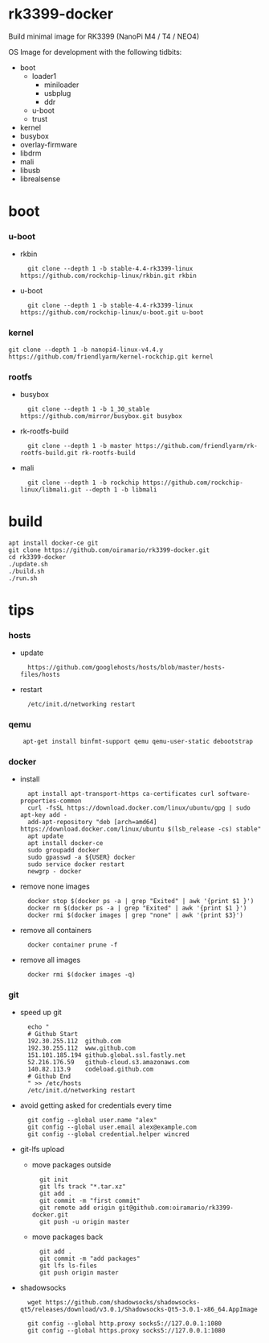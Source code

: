 rk3399-docker
=============
Build minimal image for RK3399 (NanoPi M4 / T4 / NEO4)

OS Image for development with the following tidbits:

* boot
    * loader1
        * miniloader
        * usbplug
        * ddr
    * u-boot
    * trust
* kernel
* busybox
* overlay-firmware
* libdrm
* mali
* libusb
* librealsense
 
# boot

### u-boot

* rkbin

        git clone --depth 1 -b stable-4.4-rk3399-linux https://github.com/rockchip-linux/rkbin.git rkbin

* u-boot

        git clone --depth 1 -b stable-4.4-rk3399-linux https://github.com/rockchip-linux/u-boot.git u-boot

### kernel

    git clone --depth 1 -b nanopi4-linux-v4.4.y https://github.com/friendlyarm/kernel-rockchip.git kernel

### rootfs

* busybox

        git clone --depth 1 -b 1_30_stable https://github.com/mirror/busybox.git busybox

* rk-rootfs-build

        git clone --depth 1 -b master https://github.com/friendlyarm/rk-rootfs-build.git rk-rootfs-build

* mali

        git clone --depth 1 -b rockchip https://github.com/rockchip-linux/libmali.git --depth 1 -b libmali

# build

    apt install docker-ce git
    git clone https://github.com/oiramario/rk3399-docker.git
    cd rk3399-docker
    ./update.sh
    ./build.sh
    ./run.sh

# tips
### hosts
* update

        https://github.com/googlehosts/hosts/blob/master/hosts-files/hosts

* restart

        /etc/init.d/networking restart

### qemu
        apt-get install binfmt-support qemu qemu-user-static debootstrap

### docker
* install

        apt install apt-transport-https ca-certificates curl software-properties-common
        curl -fsSL https://download.docker.com/linux/ubuntu/gpg | sudo apt-key add -
        add-apt-repository "deb [arch=amd64] https://download.docker.com/linux/ubuntu $(lsb_release -cs) stable"
        apt update
        apt install docker-ce
        sudo groupadd docker
        sudo gpasswd -a ${USER} docker
        sudo service docker restart
        newgrp - docker

* remove none images

        docker stop $(docker ps -a | grep "Exited" | awk '{print $1 }')
        docker rm $(docker ps -a | grep "Exited" | awk '{print $1 }')
        docker rmi $(docker images | grep "none" | awk '{print $3}')

* remove all containers

        docker container prune -f

* remove all images

        docker rmi $(docker images -q)

### git
* speed up git

        echo "
        # Github Start
        192.30.255.112	github.com
        192.30.255.112	www.github.com
        151.101.185.194 github.global.ssl.fastly.net
        52.216.176.59   github-cloud.s3.amazonaws.com
        140.82.113.9    codeload.github.com
        # Github End
        " >> /etc/hosts
        /etc/init.d/networking restart

* avoid getting asked for credentials every time

        git config --global user.name "alex"
        git config --global user.email alex@example.com
        git config --global credential.helper wincred

* git-lfs upload
    * move packages outside

            git init
            git lfs track "*.tar.xz"
            git add .
            git commit -m "first commit"
            git remote add origin git@github.com:oiramario/rk3399-docker.git
            git push -u origin master

    * move packages back

            git add .
            git commit -m "add packages"
            git lfs ls-files
            git push origin master

* shadowsocks

        wget https://github.com/shadowsocks/shadowsocks-qt5/releases/download/v3.0.1/Shadowsocks-Qt5-3.0.1-x86_64.AppImage
        
        git config --global http.proxy socks5://127.0.0.1:1080
        git config --global https.proxy socks5://127.0.0.1:1080
